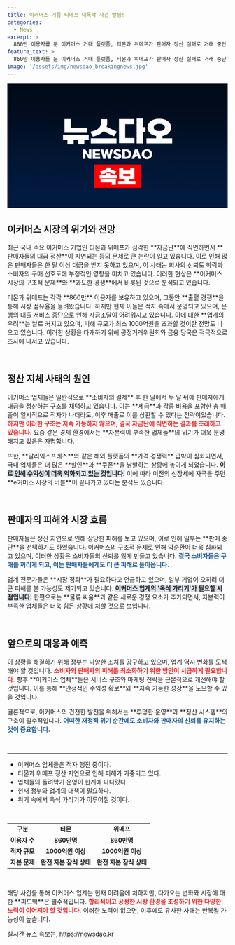 ```yaml
---
title: 이커머스 거품 티메프 대폭락 사건 발생!
categories:
  - News
excerpt: >
  860만 이용자를 둔 이커머스 거대 플랫폼, 티몬과 위메프가 판매자 정산 실패로 거래 중단 사태에 직면했습니다. 자금난에 빠진 이들 업체는 소비자와 판매자 피해 우려 속에 공정위와 금융 당국의 조사를 받고 있습니다. 과연 이커머스의 붕괴가 시작된 것일까요?
feature_text: >
  860만 이용자를 둔 이커머스 거대 플랫폼, 티몬과 위메프가 판매자 정산 실패로 거래 중단 사태에 직면했습니다. 자금난에 빠진 이들 업체는 소비자와 판매자 피해 우려 속에 공정위와 금융 당국의 조사를 받고 있습니다. 과연 이커머스의 붕괴가 시작된 것일까요?
image: '/assets/img/newsdao_breakingnews.jpg'
---
```


<p><img src="/assets/img/newsdao_breakingnews.jpg" alt="bookingtag 속보" /></p>

<h2 data-ke-size="size26">이커머스 시장의 위기와 전망</h2>

<p data-ke-size="size16">최근 국내 주요 이커머스 기업인 티몬과 위메프가 심각한 **자금난**에 직면하면서 **판매자들의 대금 정산**이 지연되는 등의 문제로 큰 논란이 일고 있습니다. 이로 인해 많은 판매자들은 한 달 이상 대금을 받지 못하고 있으며, 이 사태는 회사의 신뢰도 하락과 소비자의 구매 선호도에 부정적인 영향을 미치고 있습니다. 이러한 현상은 **이커머스 시장의 구조적 문제**와 **과도한 경쟁**에서 비롯된 것으로 분석되고 있습니다. </p>

<p data-ke-size="size16">티몬과 위메프는 각각 **860만** 이용자를 보유하고 있으며, 그동안 **출혈 경쟁**을 통해 시장 점유율을 늘려왔습니다. 하지만 현재 이들은 적자 속에서 운영되고 있으며, 은행의 대출 서비스 중단으로 인해 자금조달이 어려워지고 있습니다. 이에 대한 **업계의 우려**는 날로 커지고 있으며, 피해 규모가 최소 1000억원을 초과할 것이란 전망도 나오고 있습니다. 이러한 상황을 타개하기 위해 공정거래위원회와 금융 당국은 적극적으로 조사에 나서고 있습니다.</p>

<p data-ke-size="size16">&nbsp;</p>

<h2 data-ke-size="size26">정산 지체 사태의 원인</h2>

<p data-ke-size="size16">이커머스 업체들은 일반적으로 **소비자의 결제** 후 한 달에서 두 달 뒤에 판매자에게 대금을 정산하는 구조를 채택하고 있습니다. 이는 **세금**과 각종 비용을 포함한 총 매출이 일시적으로 적자가 나더라도, 이후 매출로 이를 상환할 수 있다는 전략이었습니다. <b><span style="color: #ee2323;">하지만 이러한 구조는 지속 가능하지 않으며, 결국 자금난에 직면하는 결과를 초래하고 있습니다.</span></b> 요즘 같은 경제 환경에서는 **자본력이 부족한 업체들**의 위기가 더욱 분명해지고 있음은 자명합니다. </p>

<p data-ke-size="size16">또한, **알리익스프레스**와 같은 해외 플랫폼의 **가격 경쟁력** 압박이 심화되면서, 국내 업체들은 더 많은 **할인**과 **쿠폰**을 남발하는 상황에 놓이게 되었습니다. <b><span style="background-color: #21538527;">이로 인해 수익성이 더욱 악화되고 있는 것입니다.</span></b> 이에 따라 이전의 성장세에 자극을 주던 **e커머스 시장의 버블**이 끝나가고 있다는 분석도 있습니다.</p>

<p data-ke-size="size16">&nbsp;</p>

<h2 data-ke-size="size26">판매자의 피해와 시장 흐름</h2>

<p data-ke-size="size16">판매자들은 정산 지연으로 인해 상당한 피해를 보고 있으며, 이로 인해 일부는 **판매 중단**을 선택하기도 하였습니다. 이커머스의 구조적 문제로 인해 악순환이 더욱 심화되고 있으며, 이러한 상황은 소비자들의 신뢰를 잃게 만들고 있습니다. <b><span style="color: #1a5490;">결국 소비자들은 구매를 꺼리게 되고, 이는 판매자들에게도 더 큰 피해로 돌아옵니다.</span></b></p>

<p data-ke-size="size16">업계 전문가들은 **시장 정화**가 필요하다고 언급하고 있으며, 일부 기업이 오히려 더 큰 피해를 볼 가능성도 제기되고 있습니다. <b><span style="background-color: #21538527;">이커머스 업계의 '옥석 가리기'가 필요할 시점입니다.</span></b> 한편으로는 **물류 싸움**과 같은 새로운 경쟁 요소가 추가되면서, 자본력이 부족한 업체들은 더욱 힘든 상황에 처할 것으로 보입니다.</p>

<p data-ke-size="size16">&nbsp;</p>

<h2 data-ke-size="size26">앞으로의 대응과 예측</h2>

<p data-ke-size="size16">이 상황을 해결하기 위해 정부는 다양한 조치를 강구하고 있으며, 업계 역시 변화를 모색해야 할 것입니다. <b><span style="color: #ee2323;">소비자와 판매자의 피해를 최소화하기 위한 방안이 시급하게 필요합니다.</span></b> 향후 **이커머스 업체**들은 서비스 구조와 마케팅 전략을 근본적으로 개선해야 할 것입니다. 이를 통해 **안정적인 수익성 확보**와 **지속 가능한 성장**을 도모할 수 있을 것입니다.</p>

<p data-ke-size="size16">결론적으로, 이커머스의 건전한 발전을 위해서는 **투명한 운영**과 **정산 시스템**의 구축이 필수적입니다. <b><span style="color: #1a5490;">어떠한 재정적 위기 순간에도 소비자와 판매자의 신뢰를 유지하는 것이 중요합니다.</span></b></p>

<p data-ke-size="size16">&nbsp;</p>

<hr/>

<ul>
<li>이커머스 업체들은 적자 행진 중이다. </li>
<li>티몬과 위메프 정산 지연으로 인해 피해가 가중되고 있다. </li>
<li>업체들의 돌려막기 운영이 한계에 다다랐다. </li>
<li>현재 정부와 업계의 대책이 필요하다. </li>
<li>위기 속에서 옥석 가리기가 이루어질 것이다. </li>
</ul>

<p data-ke-size="size16">&nbsp;</p>

<table style="width: 100%; border-collapse: collapse;">
<tr>
<td style="text-align: center; height: 17px;"><b>구분</b></td>
<td style="text-align: center; height: 17px;"><b>티몬</b></td>
<td style="text-align: center; height: 17px;"><b>위메프</b></td>
<tr>
<td style="text-align: center; height: 17px;"><b>이용자 수</b></td>
<td style="text-align: center; height: 17px;"><b>860만명</b></td>
<td style="text-align: center; height: 17px;"><b>860만명</b></td>
</tr>
<tr>
<td style="text-align: center; height: 17px;"><b>적자 규모</b></td>
<td style="text-align: center; height: 17px;"><b>1000억원 이상</b></td>
<td style="text-align: center; height: 17px;"><b>1000억원 이상</b></td>
</tr>
<tr>
<td style="text-align: center; height: 17px;"><b>자본 문제</b></td>
<td style="text-align: center; height: 17px;"><b>완전 자본 잠식 상태</b></td>
<td style="text-align: center; height: 17px;"><b>완전 자본 잠식 상태</b></td>
</tr>
</table>

<p data-ke-size="size16">&nbsp;</p>

<p data-ke-size="size16">해당 사건을 통해 이커머스 업계는 현재 어려움에 처하지만, 다가오는 변화와 시장에 대한 **피드백**은 필수적입니다. <b><span style="color: #ee2323;">합리적이고 공정한 시장 환경을 조성하기 위한 다양한 노력이 이어져야 할 것입니다.</span></b> 이러한 노력이 없으면, 이후에도 유사한 사태는 반복될 가능성이 높습니다. </p>
실시간 뉴스 속보는, <a href="https://newsdao.kr" rel="dofollow">https://newsdao.kr</a>


